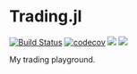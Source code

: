 # Trading.jl
[![Build Status](https://github.com/louisponet/Trading.jl/workflows/CI/badge.svg)](https://github.com/louisponet/Trading.jl/actions?query=workflow%3ACI)
[![codecov](https://codecov.io/gh/louisponet/Trading.jl/branch/master/graph/badge.svg?token=86X3QFJL5P)](https://codecov.io/gh/louisponet/Trading.jl)
[![](https://img.shields.io/badge/docs-latest-blue.svg)](https://dynarejulia.github.io/FastLapackInterface.jl/dev/)
[![](https://img.shields.io/badge/docs-stable-blue.svg)](https://dynarejulia.github.io/FastLapackInterface.jl/stable/)


My trading playground.

